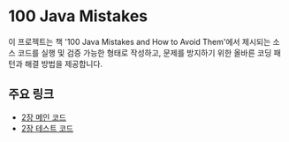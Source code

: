 # 100 Java Mistakes

이 프로젝트는 책 '100 Java Mistakes and How to Avoid Them'에서 제시되는 소스 코드를 실행 및 검증 가능한 형태로 작성하고, 문제를 방지하기 위한 올바른 코딩 패턴과 해결 방법을 제공합니다.

## 주요 링크

- [2장 메인 코드](https://github.com/ooMia/100_java_mistakes/tree/main/back/src/main/java/com/example/mistakes/expression)
- [2장 테스트 코드](https://github.com/ooMia/100_java_mistakes/tree/main/back/src/test/java/com/example/mistakes/expression)
